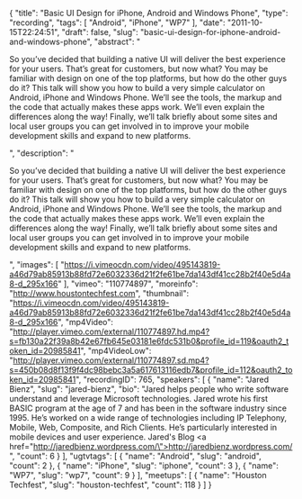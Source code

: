 {
  "title": "Basic UI Design for iPhone, Android and Windows Phone",
  "type": "recording",
  "tags": [
    "Android",
    "iPhone",
    "WP7"
  ],
  "date": "2011-10-15T22:24:51",
  "draft": false,
  "slug": "basic-ui-design-for-iphone-android-and-windows-phone",
  "abstract": "<p>So you&rsquo;ve decided that building a native UI will deliver the best experience for your users. That&rsquo;s great for customers, but now what? You may be familiar with design on one of the top platforms, but how do the other guys do it? This talk will show you how to build a very simple calculator on Android, iPhone and Windows Phone. We&rsquo;ll see the tools, the markup and the code that actually makes these apps work. We&rsquo;ll even explain the differences along the way! Finally, we&rsquo;ll talk briefly about some sites and local user groups you can get involved in to improve your mobile development skills and expand to new platforms.</p>",
  "description": "<p>So you&rsquo;ve decided that building a native UI will deliver the best experience for your users. That&rsquo;s great for customers, but now what? You may be familiar with design on one of the top platforms, but how do the other guys do it? This talk will show you how to build a very simple calculator on Android, iPhone and Windows Phone. We&rsquo;ll see the tools, the markup and the code that actually makes these apps work. We&rsquo;ll even explain the differences along the way! Finally, we&rsquo;ll talk briefly about some sites and local user groups you can get involved in to improve your mobile development skills and expand to new platforms.</p>",
  "images": [
    "https://i.vimeocdn.com/video/495143819-a46d79ab85913b88fd72e6032336d21f2fe61be7da143df41cc28b2f40e5d4a8-d_295x166"
  ],
  "vimeo": "110774897",
  "moreinfo": "http://www.houstontechfest.com",
  "thumbnail": "https://i.vimeocdn.com/video/495143819-a46d79ab85913b88fd72e6032336d21f2fe61be7da143df41cc28b2f40e5d4a8-d_295x166",
  "mp4Video": "http://player.vimeo.com/external/110774897.hd.mp4?s=fb130a22f39a8b42e67fb645e03181e6fdc531b0&profile_id=119&oauth2_token_id=20985841",
  "mp4VideoLow": "http://player.vimeo.com/external/110774897.sd.mp4?s=450b08d8f13f9f4dc98bebc3a5a617613116edb7&profile_id=112&oauth2_token_id=20985841",
  "recordingID": 765,
  "speakers": [
    {
      "name": "Jared Bienz",
      "slug": "jared-bienz",
      "bio": "Jared helps people who write software understand and leverage Microsoft technologies. Jared wrote his first BASIC program at the age of 7 and has been in the software industry since 1995. He’s worked on a wide range of technologies including IP Telephony, Mobile, Web, Composite, and Rich Clients. He’s particularly interested in mobile devices and user experience. Jared's Blog <a href=\"http://jaredbienz.wordpress.com/\">http://jaredbienz.wordpress.com/</a>",
      "count": 6
    }
  ],
  "ugtvtags": [
    {
      "name": "Android",
      "slug": "android",
      "count": 2
    },
    {
      "name": "iPhone",
      "slug": "iphone",
      "count": 3
    },
    {
      "name": "WP7",
      "slug": "wp7",
      "count": 9
    }
  ],
  "meetups": [
    {
      "name": "Houston Techfest",
      "slug": "houston-techfest",
      "count": 118
    }
  ]
}
